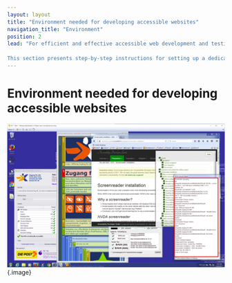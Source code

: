 ```yaml
---
layout: layout
title: "Environment needed for developing accessible websites"
navigation_title: "Environment"
position: 2
lead: "For efficient and effective accessible web development and testing, it is required to have all the relevant and useful tools at hand - properly configured, indeed.

This section presents step-by-step instructions for setting up a dedicated testing environment on a (virtual) Windows machine."
---
```


# Environment needed for developing accessible websites

![](_media/environment-tools.png){.image}